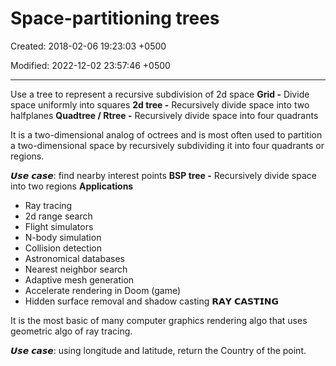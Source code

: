 # Space-partitioning trees

Created: 2018-02-06 19:23:03 +0500

Modified: 2022-12-02 23:57:46 +0500

---

Use a tree to represent a recursive subdivision of 2d space
**Grid -** Divide space uniformly into squares
**2d tree -** Recursively divide space into two halfplanes
**Quadtree / Rtree -** Recursively divide space into four quadrants

It is a two-dimensional analog of octrees and is most often used to partition a two-dimensional space by recursively subdividing it into four quadrants or regions.

𝙐𝙨𝙚 𝙘𝙖𝙨𝙚: find nearby interest points
**BSP tree -** Recursively divide space into two regions
**Applications**
-   Ray tracing
-   2d range search
-   Flight simulators
-   N-body simulation
-   Collision detection
-   Astronomical databases
-   Nearest neighbor search
-   Adaptive mesh generation
-   Accelerate rendering in Doom (game)
-   Hidden surface removal and shadow casting
𝗥𝗔𝗬 𝗖𝗔𝗦𝗧𝗜𝗡𝗚

It is the most basic of many computer graphics rendering algo that uses geometric algo of ray tracing.

𝙐𝙨𝙚 𝙘𝙖𝙨𝙚: using longitude and latitude, return the Country of the point.
